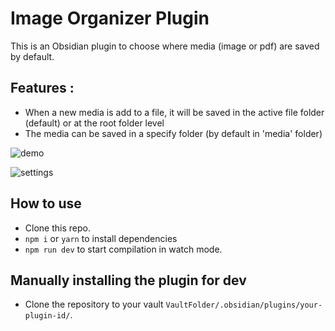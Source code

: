 # Image Organizer Plugin

This is an Obsidian plugin to choose where media (image or pdf) are saved by default.

## Features :

- When a new media is add to a file, it will be saved in the active file folder (default) or at the root folder level
- The media can be saved in a specify folder (by default in 'media' folder)

![demo](./demo/demo.gif)

![settings](./demo/settings-screenshot.gif)

## How to use

- Clone this repo.
- `npm i` or `yarn` to install dependencies
- `npm run dev` to start compilation in watch mode.

## Manually installing the plugin for dev

- Clone the repository to your vault `VaultFolder/.obsidian/plugins/your-plugin-id/`.